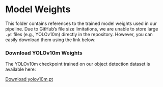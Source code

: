 # Model Weights

This folder contains references to the trained model weights used in our pipeline. Due to GitHub’s file size limitations, we are unable to store large `.pt` files (e.g., YOLOv10m) directly in the repository. However, you can easily download them using the link below:

### Download YOLOv10m Weights

The YOLOv10m checkpoint trained on our object detection dataset is available here:

[Download yolov10m.pt](https://drive.google.com/file/d/1mRdriU3u85oxcL0CPeIhJBxX795iENse/view?usp=drive_link)
